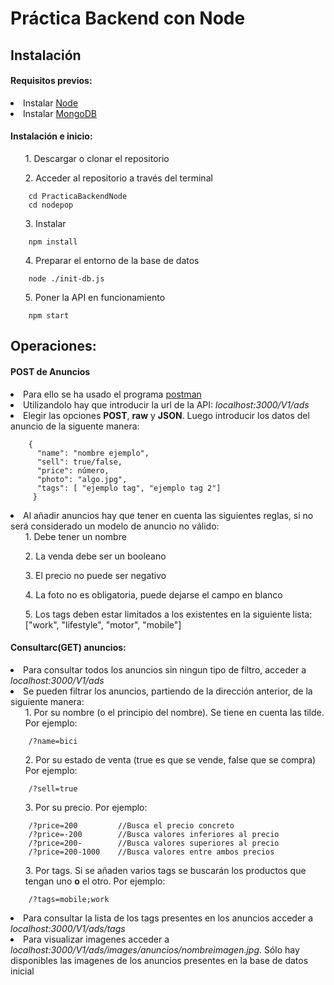 # Práctica Backend con Node

## Instalación

#### Requisitos previos:
<li> Instalar <a href="https://nodejs.org/en/download/">Node</a> </li>
<li> Instalar <a href="https://www.mongodb.com/try">MongoDB</a> </li>

#### Instalación e inicio:

<ul>1. Descargar o clonar el repositorio </ul>
<ul>2. Acceder al repositorio a través del terminal </ul>
        
        cd PracticaBackendNode
        cd nodepop

<ul>3. Instalar </ul>
        
        npm install
        
        
<ul>4. Preparar el entorno de la base de datos </ul>
        
        node ./init-db.js

<ul>5. Poner la API en funcionamiento </ul>
        
        npm start
        
        
## Operaciones:

#### POST de Anuncios

<li> Para ello se ha usado el programa  <a href="https://www.postman.com/downloads/"> postman</a> </li>
<li> Utilizandolo hay que introducir la url de la API:  <em>localhost:3000/V1/ads</em> </li>
<li> Elegir las opciones <b>POST</b>, <b>raw</b> y <b>JSON</b>. Luego introducir los datos del anuncio de la siguente manera: </li>

        
        { 
          "name": "nombre ejemplo",
          "sell": true/false,
          "price": número,
          "photo": "algo.jpg",
          "tags": [ "ejemplo tag", "ejemplo tag 2"]
         }

<li> Al añadir anuncios hay que tener en cuenta las siguientes reglas, si no será considerado un modelo de anuncio no válido:
<ul>1. Debe tener un nombre</ul>
<ul>2. La venda debe ser un booleano</ul>
<ul>3. El precio no puede ser negativo</ul>
<ul>4. La foto no es obligatoria, puede dejarse el campo en blanco</ul>
<ul>5. Los tags deben estar limitados a los existentes en la siguiente lista: ["work", "lifestyle", "motor", "mobile"]</ul>
</li>

#### Consultarc(GET) anuncios:

<li> Para consultar todos los anuncios sin ningun tipo de filtro, acceder a <em>localhost:3000/V1/ads</em></li>
<li> Se pueden filtrar los anuncios, partiendo de la dirección anterior, de la siguiente manera:
<ul>1. Por su nombre (o el principio del nombre). Se tiene en cuenta las tilde. Por ejemplo:</ul>
        
        /?name=bici
<ul>2. Por su estado de venta (true es que se vende, false que se compra) Por ejemplo:</ul>
        
        /?sell=true
<ul>3. Por su precio. Por ejemplo:</ul>
        
        /?price=200         //Busca el precio concreto
        /?price=-200        //Busca valores inferiores al precio
        /?price=200-        //Busca valores superiores al precio
        /?price=200-1000    //Busca valores entre ambos precios
</li>
<ul>3. Por tags. Si se añaden varios tags se buscarán los productos que tengan uno <strong>o</strong> el otro. Por ejemplo:</ul>
        
        /?tags=mobile;work
<li> Para consultar la lista de los tags presentes en los anuncios acceder a <em>localhost:3000/V1/ads/tags</em></li>

<li> Para visualizar imagenes acceder a <em>localhost:3000/V1/ads/images/anuncios/nombreimagen.jpg</em>. Sólo hay disponibles las imagenes de los anuncios presentes en la base de datos inicial</li>

